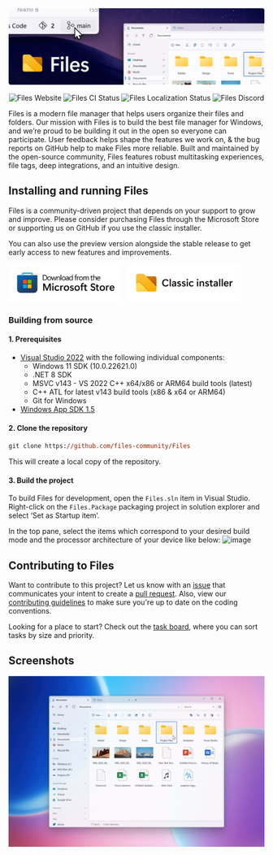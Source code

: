 <p align="center">
  <img alt="Files hero image" src="../assets/ReadmeHero.png" />
</p>

<p align="center">
  <a style="text-decoration:none" href="https://files.community/">
    <img src="https://img.shields.io/badge/Files-Website-F9B81F" alt="Files Website" /></a>
  <a style="text-decoration:none" href="https://github.com/files-community/Files/actions/workflows/ci.yml">
    <img src="https://github.com/files-community/Files/actions/workflows/ci.yml/badge.svg" alt="Files CI Status" /></a>
  <a style="text-decoration:none" href="https://crowdin.com/project/files-app">
    <img src="https://badges.crowdin.net/files-app/localized.svg" alt="Files Localization Status" /></a>
  <a style="text-decoration:none" href="https://discord.gg/files">
    <img src="https://img.shields.io/discord/725513575971684472?label=Discord&color=7289da" alt="Files Discord" /></a>
</p>

Files is a modern file manager that helps users organize their files and folders. Our mission with Files is to build the best file manager for Windows, and we’re proud to be building it out in the open so everyone can participate. User feedback helps shape the features we work on, & the bug reports on GitHub help to make Files more reliable. Built and maintained by the open-source community, Files features robust multitasking experiences, file tags, deep integrations, and an intuitive design.

## Installing and running Files

Files is a community-driven project that depends on your support to grow and improve. Please consider purchasing Files through the Microsoft Store or supporting us on GitHub if you use the classic installer.

You can also use the preview version alongside the stable release to get early access to new features and improvements.

<p align="left">
  <!-- Store Badge -->
  <a style="text-decoration:none" href="ms-windows-store://pdp/?productid=9NGHP3DX8HDX">
    <picture>
      <source media="(prefers-color-scheme: light)" srcset="../assets/StoreBadge-dark.png" width="220" />
      <img src="../assets/StoreBadge-light.png" width="220" />
    </picture></a>
  &ensp;
  <!-- Classic Installer Badge -->
  <a style="text-decoration:none" href="https://cdn.files.community/files/download/Files.Stable.exe">
    <picture>
      <source media="(prefers-color-scheme: light)" srcset="../assets/ClassicInstallerBadge-dark.png" width="220" />
      <img src="../assets/ClassicInstallerBadge-light.png" width="220" />
    </picture></a>
</p>

### Building from source
  
#### 1. Prerequisites

- [Visual Studio 2022](https://visualstudio.microsoft.com/vs/) with the following individual components:
    - Windows 11 SDK (10.0.22621.0)
    - .NET 8 SDK
    - MSVC v143 - VS 2022 C++ x64/x86 or ARM64 build tools (latest)
    - C++ ATL for latest v143 build tools (x86 & x64 or ARM64)
    - Git for Windows
- [Windows App SDK 1.5](https://learn.microsoft.com/windows/apps/windows-app-sdk/downloads#current-releases)
    
#### 2. Clone the repository

```ps
git clone https://github.com/files-community/Files
```

This will create a local copy of the repository.

#### 3. Build the project

To build Files for development, open the `Files.sln` item in Visual Studio. Right-click on the `Files.Package` packaging project in solution explorer and select ‘Set as Startup item’.

In the top pane, select the items which correspond to your desired build mode and the processor architecture of your device like below:
![image](https://user-images.githubusercontent.com/39923744/148721296-2bd132d0-4a4d-4555-8f58-16b00b18ade3.png)
  
## Contributing to Files

Want to contribute to this project? Let us know with an [issue](https://github.com/files-community/Files/issues) that communicates your intent to create a [pull request](https://github.com/files-community/Files/pulls). Also, view our [contributing guidelines](https://github.com/files-community/Files/blob/main/.github/CONTRIBUTING.md) to make sure you're up to date on the coding conventions.

Looking for a place to start? Check out the [task board](https://github.com/orgs/files-community/projects/3/views/2), where you can sort tasks by size and priority.

## Screenshots

![Files](../assets/FilesScreenshot.png)
